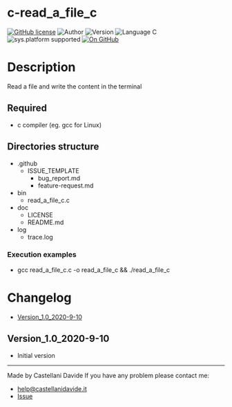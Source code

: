 # c-read_a_file_c
[![GitHub license](https://img.shields.io/badge/licence-GNU-green?style=flat)](https://github.com/CastellaniDavide/cpp-read_a_file_c/blob/master/LICENSE) ![Author](https://img.shields.io/badge/author-Castellani%20Davide-green?style=flat) ![Version](https://img.shields.io/badge/version-v1.0-blue?style=flat) ![Language C](https://img.shields.io/badge/language-C-yellowgreen?style=flat) ![sys.platform supported](https://img.shields.io/badge/OS%20platform%20supported-Linux,%20Windows%20&%20Mac%20OS-blue?style=flat) [![On GitHub](https://img.shields.io/badge/on%20GitHub-True-green?style=flat&logo=github)](https://github.com/CastellaniDavide/c-read_a_file_c)

# Description
Read a file and write the content in the terminal

## Required
 - c compiler (eg. gcc for Linux)
 
## Directories structure
 - .github
   - ISSUE_TEMPLATE
     - bug_report.md
     - feature-request.md
 - bin
	 - read_a_file_c.c
 - doc
   - LICENSE
   - README.md
 - log
	 - trace.log
   
### Execution examples
   - gcc read_a_file_c.c -o read_a_file_c && ./read_a_file_c

# Changelog
 - [Version_1.0_2020-9-10](#Version_10_2020-9-10)

## Version_1.0_2020-9-10
 - Initial version

---
Made by Castellani Davide 
If you have any problem please contact me:
- help@castellanidavide.it
- [Issue](https://github.com/CastellaniDavide/c-read_a_file_c/issues)
